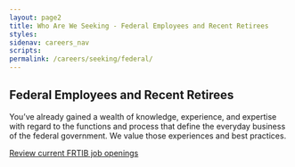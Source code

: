 ```yaml
---
layout: page2
title: Who Are We Seeking - Federal Employees and Recent Retirees
styles:
sidenav: careers_nav
scripts:
permalink: /careers/seeking/federal/
---
```


## Federal Employees and Recent Retirees
<p>  
You’ve already gained a wealth of knowledge, experience, and expertise with regard to the functions and process that define the everyday business of the federal government. We value those experiences and best practices.
</p>

<a class="external_link" href="https://frtibrecruitment.usajobs.gov" target="_blank" rel="noopener">Review current FRTIB job openings</a>


<!-- CONTENT END -->
